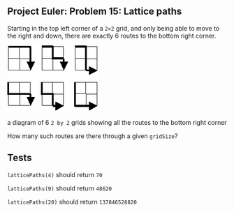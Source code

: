 ## Project Euler: Problem 15: Lattice paths
Starting in the top left corner of a `2×2` grid, and only being able to move to the right and down, there are exactly 6 routes to the bottom right corner.

![Paths](lattice_paths.gif)

a diagram of 6 `2 by 2` grids showing all the routes to the bottom right corner

How many such routes are there through a given `gridSize`?

## Tests
`latticePaths(4)` should return `70`

`latticePaths(9)` should return `48620`

`latticePaths(20)` should return `137846528820`